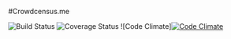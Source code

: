 #Crowdcensus.me

![Build Status](https://codeship.com/projects/de6fcca0-e73c-0133-d03e-6a5ff5a43d56/status?branch=master)
![Coverage Status](https://coveralls.io/repos/efournier92/crowdcensus.me/badge.png)
![Code Climate][![Code Climate](https://codeclimate.com/github/efournier92/crowdcensus.me/badges/gpa.svg)](https://codeclimate.com/github/efournier92/crowdcensus.me)
